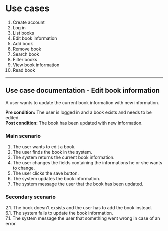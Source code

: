 # Use cases
1. Create account
2. Log in
3. List books
4. Edit book information
5. Add book
6. Remove book
7. Search book
8. Filter books
9. View book information
10. Read book


___
## Use case documentation - Edit book information
A user wants to update the current book information with new information.

__Pre condition:__ The user is logged in and a book exists and needs to be edited.<br>
__Post condition:__ The book has been updated with new information.

### Main scenario
1. The user wants to edit a book.
2. The user finds the book in the system.
3. The system returns the current book information.
4. The user changes the fields containing the informations he or she wants to change.
5. The user clicks the save button.
6. The system updates the book information.
7. The system message the user that the book has been updated.

### Secondary scenario
2.1. The book doesn't exsists and the user has to add the book instead.<br>
6.1. The system fails to update the book information.<br>
7.1. The system message the user that something went wrong in case of an error.

